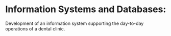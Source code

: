 # Information Systems and Databases:
Development of an information system supporting the day-to-day operations of a dental clinic.
